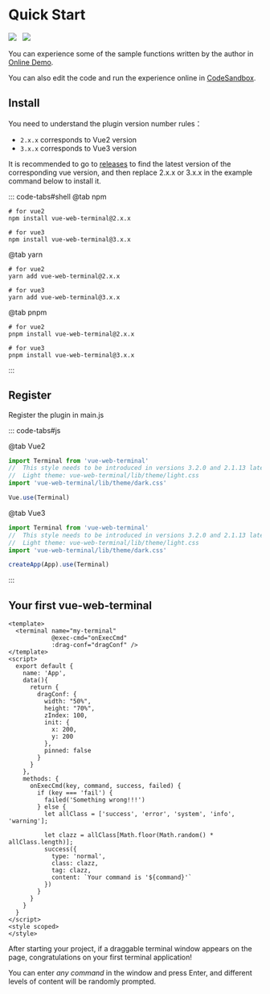 # Quick Start

<img src="https://shields.io/github/package-json/v/tzfun/vue-web-terminal/vue2" style="margin-right: 8px;">
<img src="https://shields.io/github/package-json/v/tzfun/vue-web-terminal/vue3" style="margin-right: 8px;">

You can experience some of the sample functions written by the author in [Online Demo][Online Demo].

You can also edit the code and run the experience online in [CodeSandbox][Online Demo CodeSandbox].

## Install

You need to understand the plugin version number rules：
- `2.x.x` corresponds to Vue2 version
- `3.x.x` corresponds to Vue3 version

It is recommended to go to [releases][Github Releases] to find the latest version of the corresponding vue version, and then replace 2.x.x or 3.x.x in the example command below to install it.

::: code-tabs#shell
@tab npm

```shell
# for vue2
npm install vue-web-terminal@2.x.x

# for vue3
npm install vue-web-terminal@3.x.x
```

@tab yarn

```shell
# for vue2
yarn add vue-web-terminal@2.x.x

# for vue3
yarn add vue-web-terminal@3.x.x
```

@tab pnpm

```shell
# for vue2
pnpm install vue-web-terminal@2.x.x

# for vue3
pnpm install vue-web-terminal@3.x.x
```

:::

## Register

Register the plugin in main.js

::: code-tabs#js

@tab Vue2

```js
import Terminal from 'vue-web-terminal'
//  This style needs to be introduced in versions 3.2.0 and 2.1.13 later, and no theme style is needed in previous versions
//  Light theme: vue-web-terminal/lib/theme/light.css
import 'vue-web-terminal/lib/theme/dark.css'

Vue.use(Terminal)
```

@tab Vue3

```js
import Terminal from 'vue-web-terminal'
//  This style needs to be introduced in versions 3.2.0 and 2.1.13 later, and no theme style is needed in previous versions
//  Light theme: vue-web-terminal/lib/theme/light.css
import 'vue-web-terminal/lib/theme/dark.css'

createApp(App).use(Terminal)
```
:::

## Your first vue-web-terminal

```vue
<template>
  <terminal name="my-terminal"
            @exec-cmd="onExecCmd"
            :drag-conf="dragConf" />
</template>
<script>
  export default {
    name: 'App',
    data(){
      return {
        dragConf: {
          width: "50%",
          height: "70%",
          zIndex: 100,
          init: {
            x: 200,
            y: 200
          },
          pinned: false
        }
      }
    },
    methods: {
      onExecCmd(key, command, success, failed) {
        if (key === 'fail') {
          failed('Something wrong!!!')
        } else {
          let allClass = ['success', 'error', 'system', 'info', 'warning'];

          let clazz = allClass[Math.floor(Math.random() * allClass.length)];
          success({
            type: 'normal',
            class: clazz,
            tag: clazz,
            content: `Your command is '${command}'` 
          })
        }
      }
    }
  }
</script>
<style scoped>
</style>
```

After starting your project, if a draggable terminal window appears on the page, congratulations on your first terminal application!

You can enter *any command* in the window and press Enter, and different levels of content will be randomly prompted.

[Online Demo]: https://tzfun.github.io/vue-web-terminal/
[Online Demo CodeSandbox]: https://codesandbox.io/s/silly-scooby-l8wk9b
[Github Releases]: https://github.com/tzfun/vue-web-terminal/releases

<CommentService></CommentService>